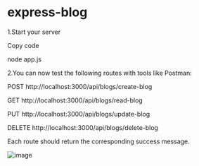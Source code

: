 # express-blog

1.Start your server

Copy code

node app.js

2.You can now test the following routes with tools like Postman:


POST http://localhost:3000/api/blogs/create-blog

GET http://localhost:3000/api/blogs/read-blog

PUT http://localhost:3000/api/blogs/update-blog

DELETE http://localhost:3000/api/blogs/delete-blog

Each route should return the corresponding success message.


![image](https://github.com/user-attachments/assets/1b231c67-a433-4309-afa7-1f342028e845)

